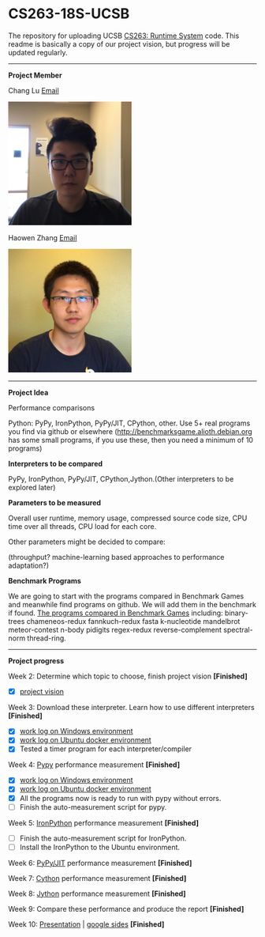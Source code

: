 
# CS263-18S-UCSB
The repository for uploading UCSB [CS263: Runtime System](http://www.cs.ucsb.edu/~cs263/index.html) code. This readme is basically a copy of our project vision, but progress will be updated regularly.

---
**Project Member**

Chang Lu [Email](changlu@umail.ucsb.edu)

<img src="./week_2/Chang%20Lu.JPG" width="250">

Haowen Zhang [Email](haowen@ucsb.edu)

<img src="./week_2/Haowen%20Zhang.JPG" width="250">

---
**Project Idea**

Performance comparisons

Python: PyPy, IronPython, PyPy/JIT, CPython, other. Use 5+ real programs you find via github or elsewhere (http://benchmarksgame.alioth.debian.org has some small programs, if you use these, then you need a minimum of 10 programs)

**Interpreters to be compared**

PyPy, IronPython, PyPy/JIT, CPython,Jython.(Other interpreters to be explored later)

**Parameters to be measured**

Overall user runtime, memory usage, compressed source code size, CPU time over all threads, CPU load for each core.

Other parameters might be decided to compare:

(throughput? machine-learning based approaches to performance adaptation?)

**Benchmark Programs**

We are going to start with the programs compared in Benchmark Games and meanwhile find programs on github. We will add them in the benchmark if found. [The programs compared in Benchmark Games](https://en.wikipedia.org/wiki/The_Computer_Language_Benchmarks_Game) including: binary-trees chameneos-redux fannkuch-redux fasta k-nucleotide mandelbrot meteor-contest n-body pidigits regex-redux reverse-complement spectral-norm thread-ring.

---
**Project progress**

Week 2: Determine which topic to choose, finish project vision **[Finished]**

 - [x] [project vision](./week_2/Project%20Vision.md)

Week 3: Download these interpreter. Learn how to use different interpreters **[Finished]**
 - [x] [work log on Windows environment](./week_3/work_log_Chang.md)
 - [x] [work log on Ubuntu docker environment](./week_3/work_log_Haowen.md)
 - [x] Tested a timer program for each interpreter/compiler

Week 4: [Pypy](https://pypy.org/) performance measurement **[Finished]**
 - [x] [work log on Windows environment](./week_4/work_log_ChangLu.md)
 - [x] [work log on Ubuntu docker environment](./week_4/work_log_Haowen.md)
 - [x] All the programs now is ready to run with pypy without errors.
 - [ ] Finish the auto-measurement script for pypy.

Week 5: [IronPython](http://ironpython.net/) performance measurement **[Finished]**
 - [ ] Finish the auto-measurement script for IronPython.
 - [ ] Install the IronPython to the Ubuntu environment.

Week 6: [PyPy/JIT](https://pypy.org/) performance measurement **[Finished]**

Week 7: [Cython](http://cython.org/) performance measurement **[Finished]**

Week 8: [Jython](http://www.jython.org/) performance measurement **[Finished]**

Week 9: Compare these performance and produce the report **[Finished]**

Week 10: [Presentation](./Presentation/CS263_Haowen%20Zhang_Chang%20Lu.pptx) | [google sides](https://drive.google.com/open?id=16QoiXhX2dvfamqzeEKq2266K3VaSQHRy2u68U0gBV1I) **[Finished]**